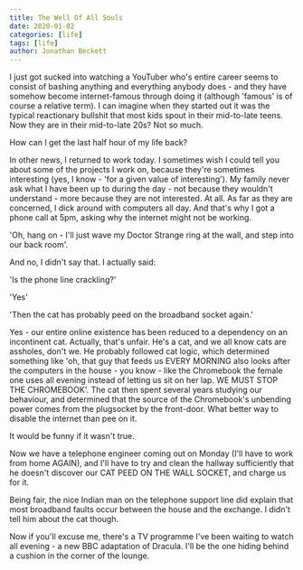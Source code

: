 ```yaml
---
title: The Well Of All Souls
date: 2020-01-02
categories: [life]
tags: [life]
author: Jonathan Beckett
---
```


I just got sucked into watching a YouTuber who's entire career seems to consist of bashing anything and everything anybody does - and they have somehow become internet-famous through doing it (although 'famous' is of course a relative term). I can imagine when they started out it was the typical reactionary bullshit that most kids spout in their mid-to-late teens. Now they are in their mid-to-late 20s? Not so much.

How can I get the last half hour of my life back?

In other news, I returned to work today. I sometimes wish I could tell you about some of the projects I work on, because they're sometimes interesting (yes, I know - 'for a given value of interesting'). My family never ask what I have been up to during the day - not because they wouldn't understand - more because they are not interested. At all. As far as they are concerned, I dick around with computers all day. And that's why I got a phone call at 5pm, asking why the internet might not be working.

'Oh, hang on - I'll just wave my Doctor Strange ring at the wall, and step into our back room'.

And no, I didn't say that. I actually said:

'Is the phone line crackling?'

'Yes'

'Then the cat has probably peed on the broadband socket again.'

Yes - our entire online existence has been reduced to a dependency on an incontinent cat. Actually, that's unfair. He's a cat, and we all know cats are assholes, don't we. He probably followed cat logic, which determined something like 'oh, that guy that feeds us EVERY MORNING also looks after the computers in the house - you know - like the Chromebook the female one uses all evening instead of letting us sit on her lap. WE MUST STOP THE CHROMEBOOK'. The cat then spent several years studying our behaviour, and determined that the source of the Chromebook's unbending power comes from the plugsocket by the front-door. What better way to disable the internet than pee on it.

It would be funny if it wasn't true.

Now we have a telephone engineer coming out on Monday (I'll have to work from home AGAIN), and I'll have to try and clean the hallway sufficiently that he doesn't discover our CAT PEED ON THE WALL SOCKET, and charge us for it.

Being fair, the nice Indian man on the telephone support line did explain that most broadband faults occur between the house and the exchange. I didn't tell him about the cat though.

Now if you'll excuse me, there's a TV programme I've been waiting to watch all evening - a new BBC adaptation of Dracula. I'll be the one hiding behind a cushion in the corner of the lounge.